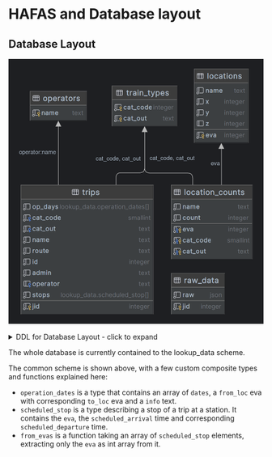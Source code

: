 # HAFAS and Database layout
## Database Layout
![Layout](./images/db_layout.png)
<details>
<summary>DDL for Database Layout - click to expand</summary>

```sql
{{#include ../../database-cli/migrations/2022_12_21_1_init.sql}}
```
</details>

The whole database is currently contained to the lookup_data scheme.

The common scheme is shown above, with a few custom composite types and functions explained here:
- `operation_dates` is a type that contains an array of `dates`, a `from_loc` eva with corresponding `to_loc` eva and a `info` text.
- `scheduled_stop` is a type describing a stop of a trip at a station. It contains the `eva`, the `scheduled_arrival` time and corresponding `scheduled_departure` time.
- `from_evas` is a function taking an array of `scheduled_stop` elements, extracting only the `eva` as int array from it.

